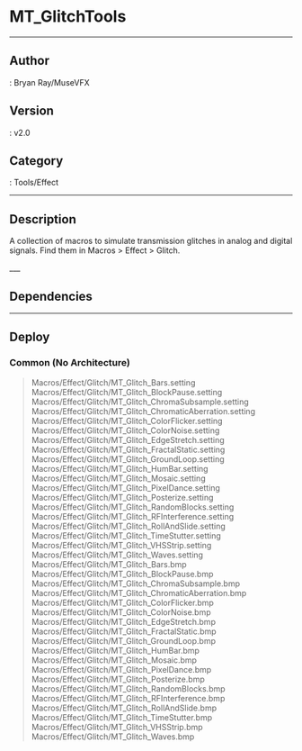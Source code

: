 # MT_GlitchTools
___

## Author
 : Bryan Ray/MuseVFX

## Version
 : v2.0

## Category
 : Tools/Effect
___

## Description
<p>A collection of macros to simulate transmission glitches in analog and digital signals. Find them in Macros &gt; Effect &gt; Glitch.</p>
	___

## Dependencies


___

## Deploy

### Common (No Architecture)

> Macros/Effect/Glitch/MT_Glitch_Bars.setting  
> Macros/Effect/Glitch/MT_Glitch_BlockPause.setting  
> Macros/Effect/Glitch/MT_Glitch_ChromaSubsample.setting  
> Macros/Effect/Glitch/MT_Glitch_ChromaticAberration.setting  
> Macros/Effect/Glitch/MT_Glitch_ColorFlicker.setting  
> Macros/Effect/Glitch/MT_Glitch_ColorNoise.setting  
> Macros/Effect/Glitch/MT_Glitch_EdgeStretch.setting  
> Macros/Effect/Glitch/MT_Glitch_FractalStatic.setting  
> Macros/Effect/Glitch/MT_Glitch_GroundLoop.setting  
> Macros/Effect/Glitch/MT_Glitch_HumBar.setting  
> Macros/Effect/Glitch/MT_Glitch_Mosaic.setting  
> Macros/Effect/Glitch/MT_Glitch_PixelDance.setting  
> Macros/Effect/Glitch/MT_Glitch_Posterize.setting  
> Macros/Effect/Glitch/MT_Glitch_RandomBlocks.setting  
> Macros/Effect/Glitch/MT_Glitch_RFInterference.setting  
> Macros/Effect/Glitch/MT_Glitch_RollAndSlide.setting  
> Macros/Effect/Glitch/MT_Glitch_TimeStutter.setting  
> Macros/Effect/Glitch/MT_Glitch_VHSStrip.setting  
> Macros/Effect/Glitch/MT_Glitch_Waves.setting  
> Macros/Effect/Glitch/MT_Glitch_Bars.bmp  
> Macros/Effect/Glitch/MT_Glitch_BlockPause.bmp  
> Macros/Effect/Glitch/MT_Glitch_ChromaSubsample.bmp  
> Macros/Effect/Glitch/MT_Glitch_ChromaticAberration.bmp  
> Macros/Effect/Glitch/MT_Glitch_ColorFlicker.bmp  
> Macros/Effect/Glitch/MT_Glitch_ColorNoise.bmp  
> Macros/Effect/Glitch/MT_Glitch_EdgeStretch.bmp  
> Macros/Effect/Glitch/MT_Glitch_FractalStatic.bmp  
> Macros/Effect/Glitch/MT_Glitch_GroundLoop.bmp  
> Macros/Effect/Glitch/MT_Glitch_HumBar.bmp  
> Macros/Effect/Glitch/MT_Glitch_Mosaic.bmp  
> Macros/Effect/Glitch/MT_Glitch_PixelDance.bmp  
> Macros/Effect/Glitch/MT_Glitch_Posterize.bmp  
> Macros/Effect/Glitch/MT_Glitch_RandomBlocks.bmp  
> Macros/Effect/Glitch/MT_Glitch_RFInterference.bmp  
> Macros/Effect/Glitch/MT_Glitch_RollAndSlide.bmp  
> Macros/Effect/Glitch/MT_Glitch_TimeStutter.bmp  
> Macros/Effect/Glitch/MT_Glitch_VHSStrip.bmp  
> Macros/Effect/Glitch/MT_Glitch_Waves.bmp  
